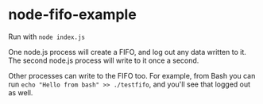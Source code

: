 # node-fifo-example

Run with `node index.js`

One node.js process will create a FIFO, and log out any data written to it. The second node.js process will write to it once a second.

Other processes can write to the FIFO too. For example, from Bash you can run `echo "Hello from bash" >> ./testfifo`, and you'll see that logged out as well. 
